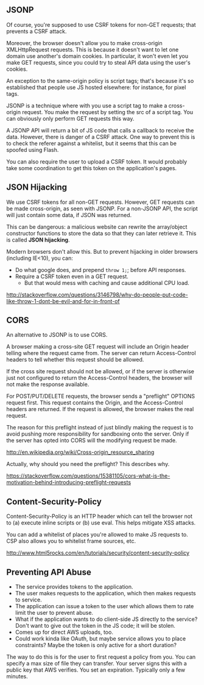 ## JSONP

Of course, you're supposed to use CSRF tokens for non-GET requests;
that prevents a CSRF attack.

Moreover, the browser doesn't allow you to make cross-origin
XMLHttpRequest requests. This is because it doesn't want to let one
domain use another's domain cookies. In particular, it won't even let
you make GET requests, since you could try to steal API data using the
user's cookies.

An exception to the same-origin policy is script tags; that's because
it's so established that people use JS hosted elsewhere: for instance,
for pixel tags.

JSONP is a technique where with you use a script tag to make a
cross-origin request. You make the request by setting the src of a
script tag. You can obviously only perform GET requests this way.

A JSONP API will return a bit of JS code that calls a callback to
receive the data. However, there is danger of a CSRF attack. One way
to prevent this is to check the referer against a whitelist, but it
seems that this can be spoofed using Flash.

You can also require the user to upload a CSRF token. It would
probably take some coordination to get this token on the application's
pages.

## JSON Hijacking

We use CSRF tokens for all non-GET requests. However, GET requests can
be made cross-origin, as seen with JSONP. For a non-JSONP API, the
script will just contain some data, if JSON was returned.

This can be dangerous: a malicious website can rewrite the
array/object constructor functions to store the data so that they can
later retrieve it. This is called **JSON hijacking**.

Modern browsers don't allow this. But to prevent hijacking in older
browsers (including IE<10), you can:

* Do what google does, and prepend `throw 1;`; before API
  responses.
* Require a CSRF token even in a GET request.
    * But that would mess with caching and cause additional CPU load.

http://stackoverflow.com/questions/3146798/why-do-people-put-code-like-throw-1-dont-be-evil-and-for-in-front-of

## CORS

An alternative to JSONP is to use CORS.

A browser making a cross-site GET request will include an Origin
header telling where the request came from. The server can return
Access-Control headers to tell whether this request should be allowed.

If the cross site request should not be allowed, or if the server is
otherwise just not configured to return the Access-Control headers,
the browser will not make the response available.

For POST/PUT/DELETE requests, the browser sends a "preflight" OPTIONS
request first. This request contains the Origin, and the
Access-Control headers are returned. If the request is allowed, the
browser makes the real request.

The reason for this preflight instead of just blindly making the
request is to avoid pushing more responsibility for sandboxing onto
the server. Only if the server has opted into CORS will the modifying
request be made.

http://en.wikipedia.org/wiki/Cross-origin_resource_sharing

Actually, why should you need the preflight? This describes why.

https://stackoverflow.com/questions/15381105/cors-what-is-the-motivation-behind-introducing-preflight-requests

## Content-Security-Policy

Content-Security-Policy is an HTTP header which can tell the browser
not to (a) execute inline scripts or (b) use eval. This helps mitigate
XSS attacks.

You can add a whitelist of places you're allowed to make JS requests
to. CSP also allows you to whitelist frame sources, etc.

http://www.html5rocks.com/en/tutorials/security/content-security-policy

## Preventing API Abuse

* The service provides tokens to the application.
* The user makes requests to the application, which then makes
  requests to service.
* The application can issue a token to the user which allows them to
  rate limit the user to prevent abuse.
* What if the application wants to do client-side JS directly to the
  service? Don't want to give out the token in the JS code; it will be
  stolen.
* Comes up for direct AWS uploads, too.
* Could work kinda like OAuth, but maybe service allows you to place
  constraints? Maybe the token is only active for a short duration?

The way to do this is for the user to first request a policy from
you. You can specify a max size of file they can transfer. Your server
signs this with a public key that AWS verifies. You set an
expiration. Typically only a few minutes.
